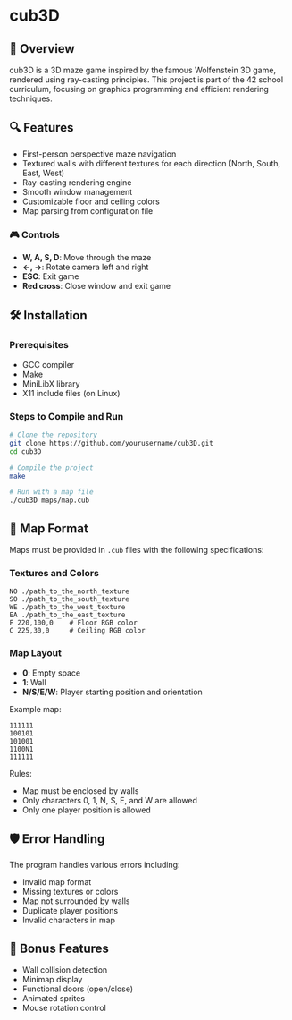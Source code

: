 # cub3D

## 📝 Overview

cub3D is a 3D maze game inspired by the famous Wolfenstein 3D game, rendered using ray-casting principles. This project is part of the 42 school curriculum, focusing on graphics programming and efficient rendering techniques.

## 🔍 Features

- First-person perspective maze navigation
- Textured walls with different textures for each direction (North, South, East, West)
- Ray-casting rendering engine
- Smooth window management
- Customizable floor and ceiling colors
- Map parsing from configuration file

### 🎮 Controls

- **W, A, S, D**: Move through the maze
- **←, →**: Rotate camera left and right
- **ESC**: Exit game
- **Red cross**: Close window and exit game

## 🛠️ Installation

### Prerequisites

- GCC compiler
- Make
- MiniLibX library
- X11 include files (on Linux)

### Steps to Compile and Run

```bash
# Clone the repository
git clone https://github.com/yourusername/cub3D.git
cd cub3D

# Compile the project
make

# Run with a map file
./cub3D maps/map.cub
```

## 📁 Map Format

Maps must be provided in `.cub` files with the following specifications:

### Textures and Colors

```
NO ./path_to_the_north_texture
SO ./path_to_the_south_texture
WE ./path_to_the_west_texture
EA ./path_to_the_east_texture
F 220,100,0    # Floor RGB color
C 225,30,0     # Ceiling RGB color
```

### Map Layout

- **0**: Empty space
- **1**: Wall
- **N/S/E/W**: Player starting position and orientation

Example map:
```
111111
100101
101001
1100N1
111111
```

Rules:
- Map must be enclosed by walls
- Only characters 0, 1, N, S, E, and W are allowed
- Only one player position is allowed

## 🛡️ Error Handling

The program handles various errors including:
- Invalid map format
- Missing textures or colors
- Map not surrounded by walls
- Duplicate player positions
- Invalid characters in map

## 🎯 Bonus Features

- Wall collision detection
- Minimap display
- Functional doors (open/close)
- Animated sprites
- Mouse rotation control
